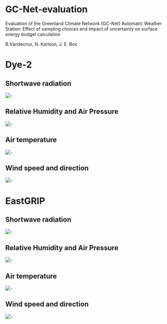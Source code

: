 # GC-Net-evaluation

Evaluation of the Greenland Climate Network (GC-Net) Automatic Weather Station: 
Effect of sampling choices and impact of uncertainty on surface energy budget calculation

B.Vandecrux, N. Karlson, J. E. Box

 

# Dye-2
## Shortwave radiation
![-](Output/dye-2_SWrad.png)
## Relative Humidity and Air Pressure
![-](Output/dye-2_rh_pres.png)
## Air temperature
![-](Output/dye-2_temp.png)
## Wind speed and direction
![-](Output/dye-2_wind.png)

# EastGRIP
## Shortwave radiation
![-](Output/EGP_SWrad.png)
## Relative Humidity and Air Pressure
![-](Output/EGP_rh_pres.png)
## Air temperature
![-](Output/EGP_temp.png)
## Wind speed and direction
![-](Output/EGP_wind.png)


